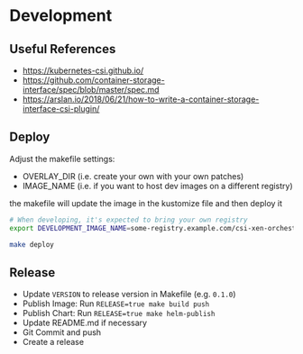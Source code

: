 # Development

## Useful References
- https://kubernetes-csi.github.io/
- https://github.com/container-storage-interface/spec/blob/master/spec.md
- https://arslan.io/2018/06/21/how-to-write-a-container-storage-interface-csi-plugin/


## Deploy

Adjust the makefile settings:
- OVERLAY_DIR (i.e. create your own with your own patches)
- IMAGE_NAME (i.e. if you want to host dev images on a different registry)

the makefile will update the image in the kustomize file and then deploy it

```bash
# When developing, it's expected to bring your own registry
export DEVELOPMENT_IMAGE_NAME=some-registry.example.com/csi-xen-orchestra-driver

make deploy
```


## Release
- Update `VERSION` to release version in Makefile (e.g. `0.1.0`)
- Publish Image: Run `RELEASE=true make build push`
- Publish Chart: Run `RELEASE=true make helm-publish`
- Update README.md if necessary
- Git Commit and push
- Create a release